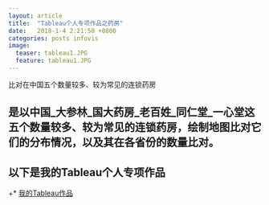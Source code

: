 ```yaml
---
layout: article
title:  "Tableau个人专项作品之药房"
date:   2018-1-4 2:21:50 +0800
categories: posts infovis
image:
  teaser: tableau1.JPG
  feature: tableau1.JPG  
---
```

比对在中国五个数量较多、较为常见的连锁药房


## 是以中国_大参林_国大药房_老百姓_同仁堂_一心堂这五个数量较多、较为常见的连锁药房，绘制地图比对它们的分布情况，以及其在各省份的数量比对。
## 以下是我的Tableau个人专项作品
 
+* [我的Tableau作品](https://vivianting.github.io/infovis/Tableau_my/Tableau_my.html)